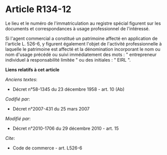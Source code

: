 # Article R134-12

Le lieu et le numéro de l'immatriculation au registre spécial figurent sur les documents et correspondances à usage
professionnel de l'intéressé. 

Si l'agent commercial a constitué un patrimoine affecté en application de l'article L. 526-6, y figurent également l'objet de
l'activité professionnelle à laquelle le patrimoine est affecté et la dénomination incorporant le nom ou nom d'usage précédé
ou suivi immédiatement des mots : " entrepreneur individuel à responsabilité limitée " ou des initiales : " EIRL ".

**Liens relatifs à cet article**

_Anciens textes_:

  - Décret n°58-1345 du 23 décembre 1958 - art. 10 (Ab)

_Codifié par_:

  - Décret n°2007-431 du 25 mars 2007

_Modifié par_:

  - Décret n°2010-1706 du 29 décembre 2010 - art. 15

_Cite_:

  - Code de commerce - art. L526-6
